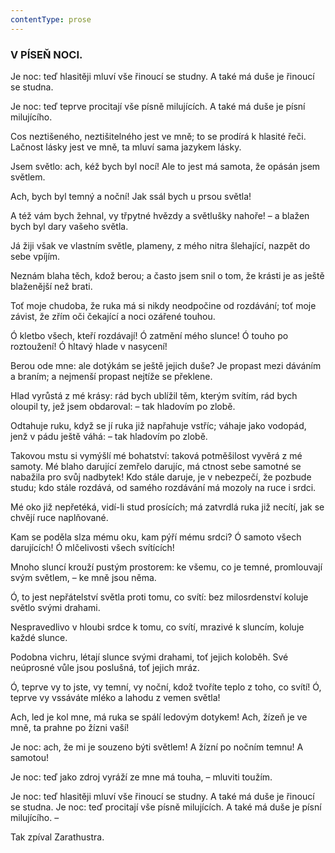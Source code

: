 ```yaml
---
contentType: prose
---
```


### V PÍSEŇ NOCI.

Je noc: teď hlasitěji mluví vše řinoucí se studny. A také má duše je řinoucí se studna. 

Je noc: teď teprve procitají vše písně milujících. A také má duše je písní milujícího. 

Cos neztišeného, neztišitelného jest ve mně; to se prodírá k hlasité řeči. Lačnost lásky jest ve mně, ta mluví sama jazykem lásky.

Jsem světlo: ach, kéž bych byl nocí! Ale to jest má samota, že opásán jsem světlem.

Ach, bych byl temný a noční! Jak ssál bych u prsou světla!

A též vám bych žehnal, vy třpytné hvězdy a světlušky nahoře! – a blažen bych byl dary vašeho světla.

Já žiji však ve vlastním světle, plameny, z mého nitra šlehající, nazpět do sebe vpíjím.

Neznám blaha těch, kdož berou; a často jsem snil o tom, že krásti je as ještě blaženější než brati.

Toť moje chudoba, že ruka má si nikdy neodpočine od rozdávání; toť moje závist, že zřím oči čekající a noci ozářené touhou.

Ó kletbo všech, kteří rozdávají! Ó zatmění mého slunce! Ó touho po roztoužení! Ó hltavý hlade v nasycení! 

Berou ode mne: ale dotýkám se ještě jejich duše? Je propast mezi dáváním a braním; a nejmenší propast nejtíže se překlene. 

Hlad vyrůstá z mé krásy: rád bych ublížil těm, kterým svítím, rád bych oloupil ty, jež jsem obdaroval: – tak hladovím po zlobě. 

Odtahuje ruku, když se jí ruka již napřahuje vstříc; váhaje jako vodopád, jenž v pádu ještě váhá: – tak hladovím po zlobě. 

Takovou mstu si vymýšlí mé bohatství: taková potměšilost vyvěrá z mé samoty. Mé blaho darující zemřelo darujíc, má ctnost sebe samotné se nabažila pro svůj nadbytek! Kdo stále daruje, je v nebezpečí, že pozbude studu; kdo stále rozdává, od samého rozdávání má mozoly na ruce i srdci.

Mé oko již nepřetéká, vidí-li stud prosících; má zatvrdlá ruka již necítí, jak se chvějí ruce naplňované.

Kam se poděla slza mému oku, kam pýří mému srdci? Ó samoto všech darujících! Ó mlčelivosti všech svítících!

Mnoho sluncí krouží pustým prostorem: ke všemu, co je temné, promlouvají svým světlem, – ke mně jsou něma.

Ó, to jest nepřátelství světla proti tomu, co svítí: bez milosrdenství koluje světlo svými drahami.

Nespravedlivo v hloubi srdce k tomu, co svítí, mrazivé k sluncím, koluje každé slunce.

Podobna vichru, létají slunce svými drahami, toť jejich koloběh. Své neúprosné vůle jsou poslušná, toť jejich mráz.

Ó, teprve vy to jste, vy temní, vy noční, kdož tvoříte teplo z toho, co svítí! Ó, teprve vy vssáváte mléko a lahodu z vemen světla!

Ach, led je kol mne, má ruka se spálí ledovým dotykem! Ach, žízeň je ve mně, ta prahne po žízni vaší!

Je noc: ach, že mi je souzeno býti světlem! A žízní po nočním temnu! A samotou!

Je noc: teď jako zdroj vyráží ze mne má touha, – mluviti toužím.

Je noc: teď hlasitěji mluví vše řinoucí se studny. A také má duše je řinoucí se studna. Je noc: teď procitají vše písně milujících. A také má duše je písní milujícího. –

  

Tak zpíval Zarathustra.
